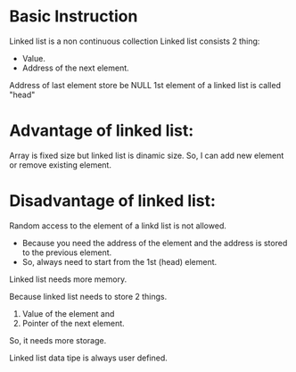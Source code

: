 # Basic Instruction

Linked list is a non continuous collection
Linked list consists 2 thing:
* Value. 
* Address of the next element.

Address of last element store be NULL
1st element of a linked list is called "head"

# Advantage of linked list:
Array is fixed size but linked list is dinamic size. So, I can add new element or remove existing element.

# Disadvantage of linked list:
Random access to the element of a linkd list is not allowed.
  * Because you need the address of the element and the address is stored to the previous element.
  * So, always need to start from the 1st (head) element.
   
Linked list needs more memory.

Because linked list needs to store 2 things.
  1. Value of the element and 
  2. Pointer of the next element.
  
  So, it needs more storage.

Linked list data tipe is always user defined.